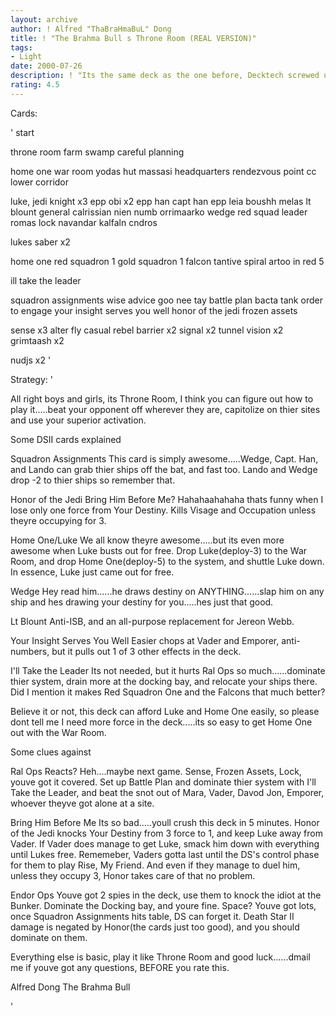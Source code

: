 ```yaml
---
layout: archive
author: ! Alfred "ThaBraHmaBuL" Dong
title: ! "The Brahma Bull s Throne Room (REAL VERSION)"
tags:
- Light
date: 2000-07-26
description: ! "Its the same deck as the one before, Decktech screwed up on my cardlist"
rating: 4.5
---
```

Cards: 

'
start

throne room
farm
swamp
careful planning

home one war room
yodas hut
massasi headquarters
rendezvous point
cc lower corridor

luke, jedi knight x3
epp obi x2
epp han
capt han
epp leia
boushh
melas
lt blount
general calrissian
nien numb
orrimaarko
wedge red squad leader
romas lock navandar
kalfaln cndros

lukes saber x2

home one
red squadron 1
gold squadron 1
falcon
tantive
spiral
artoo in red 5

ill take the leader

squadron assignments
wise advice
goo nee tay
battle plan
bacta tank
order to engage
your insight serves you well
honor of the jedi
frozen assets

sense x3
alter
fly casual
rebel barrier x2
signal x2
tunnel vision x2
grimtaash x2

nudjs x2
'

Strategy: '

All right boys and girls, its Throne Room, I think you can figure out how to play it.....beat your opponent off wherever they are, capitolize on thier sites and use your superior activation.

Some DSII cards explained

Squadron Assignments This card is simply awesome.....Wedge, Capt. Han, and Lando can grab thier ships off the bat, and fast too. Lando and Wedge drop -2 to thier ships so remember that.

Honor of the Jedi Bring Him Before Me? Hahahaahahaha thats funny when I lose only one force from Your Destiny. Kills Visage and Occupation unless theyre occupying for 3.

Home One/Luke We all know theyre awesome.....but its even more awesome when Luke busts out for free. Drop Luke(deploy-3) to the War Room, and drop Home One(deploy-5) to the system, and shuttle Luke down. In essence, Luke just came out for free.

Wedge Hey read him......he draws destiny on ANYTHING......slap him on any ship and hes drawing your destiny for you.....hes just that good.

Lt Blount Anti-ISB, and an all-purpose replacement for Jereon Webb.

Your Insight Serves You Well Easier chops at Vader and Emporer, anti-numbers, but it pulls out 1 of 3 other effects in the deck.

I'll Take the Leader Its not needed, but it hurts Ral Ops so much......dominate thier system, drain more at the docking bay, and relocate your ships there. Did I mention it makes Red Squadron One and the Falcons that much better?


Believe it or not, this deck can afford Luke and Home One easily, so please dont tell me I need more force in the deck.....its so easy to get Home One out with the War Room.


Some clues against

Ral Ops Reacts? Heh....maybe next game. Sense, Frozen Assets, Lock, youve got it covered. Set up Battle Plan and dominate thier system with I'll Take the Leader, and beat the snot out of Mara, Vader, Davod Jon, Emporer, whoever theyve got alone at a site.

Bring Him Before Me Its so bad.....youll crush this deck in 5 minutes. Honor of the Jedi knocks Your Destiny from 3 force to 1, and keep Luke away from Vader. If Vader does manage to get Luke, smack him down with everything until Lukes free. Rememeber, Vaders gotta last until the DS's control phase for them to play Rise, My Friend. And even if they manage to duel him, unless they occupy 3, Honor takes care of that no problem.


Endor Ops Youve got 2 spies in the deck, use them to knock the idiot at the Bunker. Dominate the Docking bay, and youre fine. Space? Youve got lots, once Squadron Assignments hits table, DS can forget it. Death Star II damage is negated by Honor(the cards just too good), and you should dominate on them.

Everything else is basic, play it like Throne Room and good luck......dmail me if youve got any questions, BEFORE you rate this.


Alfred Dong
The Brahma Bull




'